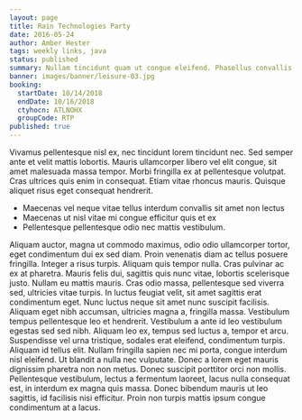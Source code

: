 ```yaml
---
layout: page
title: Rain Technologies Party
date: 2016-05-24
author: Amber Hester
tags: weekly links, java
status: published
summary: Nullam tincidunt quam ut congue eleifend. Phasellus convallis.
banner: images/banner/leisure-03.jpg
booking:
  startDate: 10/14/2018
  endDate: 10/16/2018
  ctyhocn: ATLNOHX
  groupCode: RTP
published: true
---
```

Vivamus pellentesque nisl ex, nec tincidunt lorem tincidunt nec. Sed semper ante et velit mattis lobortis. Mauris ullamcorper libero vel elit congue, sit amet malesuada massa tempor. Morbi fringilla ex at pellentesque volutpat. Cras ultrices quis enim in consequat. Etiam vitae rhoncus mauris. Quisque aliquet risus eget consequat hendrerit.

* Maecenas vel neque vitae tellus interdum convallis sit amet non lectus
* Maecenas ut nisl vitae mi congue efficitur quis et ex
* Pellentesque pellentesque odio nec mattis vestibulum.

Aliquam auctor, magna ut commodo maximus, odio odio ullamcorper tortor, eget condimentum dui ex sed diam. Proin venenatis diam ac tellus posuere fringilla. Integer a risus turpis. Aliquam quis tempor nulla. Cras pulvinar ac ex at pharetra. Mauris felis dui, sagittis quis nunc vitae, lobortis scelerisque justo. Nullam eu mattis mauris.
Cras odio massa, pellentesque sed viverra sed, ultricies vitae turpis. In luctus feugiat velit, sit amet sagittis erat condimentum eget. Nunc luctus neque sit amet nunc suscipit facilisis. Aliquam eget nibh accumsan, ultricies magna a, fringilla massa. Vestibulum tempus pellentesque leo et hendrerit. Vestibulum a ante id leo vestibulum egestas sed sed nibh. Aliquam leo ex, tempus sed luctus a, tempor et arcu. Suspendisse vel urna tristique, sodales erat eleifend, condimentum turpis. Aliquam id tellus elit. Nullam fringilla sapien nec mi porta, congue interdum nisl eleifend. Ut blandit a nulla nec vulputate. Donec a lorem eget mauris dignissim pharetra non non metus. Donec suscipit porttitor orci non mollis. Pellentesque vestibulum, lectus a fermentum laoreet, lacus nulla consequat est, in interdum ex magna quis massa. Donec bibendum mauris ut leo sagittis, id facilisis nisi efficitur. Proin non turpis mattis ipsum congue condimentum at a lacus.
